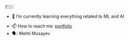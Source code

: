 🇫🇮:
- 🌱 I’m currently learning everything related to ML and AI
<!--- - I’m looking for collaboration on nlp, speech recognition and computer vision projects
<!--- - 🤔 I’m looking for help with **finding new opportunity** --->
- 📫 How to reach me: [portfolio](https://musayev.me)
- 🗣️: Mehti Musayev
